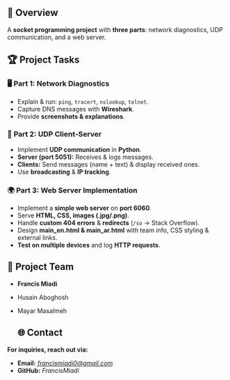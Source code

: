 ## 📌 Overview  
A **socket programming project** with **three parts**: network diagnostics, UDP communication, and a web server.  

## 🏆 Project Tasks  

### 🖥️ **Part 1: Network Diagnostics**  
- Explain & run: `ping`, `tracert`, `nslookup`, `telnet`.  
- Capture DNS messages with **Wireshark**.  
- Provide **screenshots & explanations**.  

### 📡 **Part 2: UDP Client-Server**  
- Implement **UDP communication** in **Python**.  
- **Server (port 5051):** Receives & logs messages.  
- **Clients:** Send messages (name + text) & display received ones.  
- Use **broadcasting** & **IP tracking**.  

### 🌍 **Part 3: Web Server Implementation**  
- Implement a **simple web server** on **port 6060**.  
- Serve **HTML, CSS, images (.jpg/.png)**.  
- Handle **custom 404 errors** & **redirects** (`/so` → Stack Overflow).  
- Design **main_en.html & main_ar.html** with team info, CSS styling & external links.  
- **Test on multiple devices** and log **HTTP requests**.

## 🤝 Project Team
- **Francis Miadi**  
- Husain Aboghosh  
- Mayar Masalmeh

  ## 🌐 Contact  
**For inquiries, reach out via:**
- **Email:** *francismiadi0@gmail.com*  
- **GitHub:** *FrancisMiadi*  
